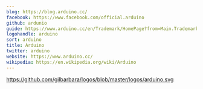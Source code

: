 ```yaml
---
blog: https://blog.arduino.cc/
facebook: https://www.facebook.com/official.arduino
github: ardunio
guide: https://www.arduino.cc/en/Trademark/HomePage?from=Main.Trademark
logohandle: arduino
sort: arduino
title: Arduino
twitter: arduino
website: https://www.arduino.cc/
wikipedia: https://en.wikipedia.org/wiki/Arduino
---
```


https://github.com/gilbarbara/logos/blob/master/logos/arduino.svg